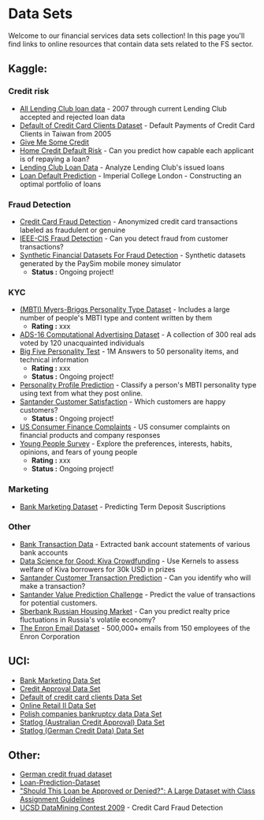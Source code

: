 # Data Sets
Welcome to our financial services data sets collection!
In this page you'll find links to online resources that contain data sets related to the FS sector.
## Kaggle:
### Credit risk
- [All Lending Club loan data](https://www.kaggle.com/wordsforthewise/lending-club) - 2007 through current Lending Club accepted and rejected loan data
- [Default of Credit Card Clients Dataset](https://www.kaggle.com/uciml/default-of-credit-card-clients-dataset) - Default Payments of Credit Card Clients in Taiwan from 2005
- [Give Me Some Credit](https://www.kaggle.com/c/GiveMeSomeCredit/overview)
- [Home Credit Default Risk](https://www.kaggle.com/c/home-credit-default-risk/overview) - Can you predict how capable each applicant is of repaying a loan?
- [Lending Club Loan Data](https://www.kaggle.com/wendykan/lending-club-loan-data) - Analyze Lending Club's issued loans
- [Loan Default Prediction](https://www.kaggle.com/c/loan-default-prediction/data) - Imperial College London - Constructing an optimal portfolio of loans

### Fraud Detection
- [Credit Card Fraud Detection](https://www.kaggle.com/mlg-ulb/creditcardfraud) - Anonymized credit card transactions labeled as fraudulent or genuine
- [IEEE-CIS Fraud Detection](https://www.kaggle.com/c/ieee-fraud-detection/data) - Can you detect fraud from customer transactions?
- [Synthetic Financial Datasets For Fraud Detection](https://www.kaggle.com/ntnu-testimon/paysim1) - Synthetic datasets generated by the PaySim mobile money simulator
  - **Status :** Ongoing project!

### KYC
- [(MBTI) Myers-Briggs Personality Type Dataset](https://www.kaggle.com/datasnaek/mbti-type) - Includes a large number of people's MBTI type and content written by them
  - **Rating :** xxx
- [ADS-16 Computational Advertising Dataset](https://www.kaggle.com/groffo/ads16-dataset) - A collection of 300 real ads voted by 120 unacquainted individuals
- [Big Five Personality Test](https://www.kaggle.com/tunguz/big-five-personality-test) - 1M Answers to 50 personality items, and technical information
  - **Rating :** xxx
  - **Status :** Ongoing project!
- [Personality Profile Prediction](https://www.kaggle.com/c/edsa-mbti/overview) - Classify a person's MBTI personality type using text from what they post online.
- [Santander Customer Satisfaction](https://www.kaggle.com/c/santander-customer-satisfaction) - Which customers are happy customers?
  - **Status :** Ongoing project!
- [US Consumer Finance Complaints](https://www.kaggle.com/cfpb/us-consumer-finance-complaints) - US consumer complaints on financial products and company responses
- [Young People Survey](https://www.kaggle.com/miroslavsabo/young-people-survey) - Explore the preferences, interests, habits, opinions, and fears of young people
  - **Rating :** xxx
  - **Status :** Ongoing project!

### Marketing
- [Bank Marketing Dataset](https://www.kaggle.com/janiobachmann/bank-marketing-dataset) - Predicting Term Deposit Suscriptions

### Other
- [Bank Transaction Data](https://www.kaggle.com/apoorvwatsky/bank-transaction-data) - Extracted bank account statements of various bank accounts
- [Data Science for Good: Kiva Crowdfunding](https://www.kaggle.com/kiva/data-science-for-good-kiva-crowdfunding) - Use Kernels to assess welfare of Kiva borrowers for 30k USD in prizes
- [Santander Customer Transaction Prediction](https://www.kaggle.com/c/santander-customer-transaction-prediction/) - Can you identify who will make a transaction?
- [Santander Value Prediction Challenge](https://www.kaggle.com/c/santander-value-prediction-challenge) - Predict the value of transactions for potential customers.
- [Sberbank Russian Housing Market](https://www.kaggle.com/c/sberbank-russian-housing-market/data) - Can you predict realty price fluctuations in Russia's volatile economy?
- [The Enron Email Dataset](https://www.kaggle.com/wcukierski/enron-email-dataset) - 500,000+ emails from 150 employees of the Enron Corporation

## UCI:
- [Bank Marketing Data Set](https://archive.ics.uci.edu/ml/datasets/Bank+Marketing)
- [Credit Approval Data Set](https://archive.ics.uci.edu/ml/datasets/Credit+Approval)
- [Default of credit card clients Data Set](https://archive.ics.uci.edu/ml/datasets/default+of+credit+card+clients)
- [Online Retail II Data Set](https://archive.ics.uci.edu/ml/datasets/Online+Retail+II)
- [Polish companies bankruptcy data Data Set](https://archive.ics.uci.edu/ml/datasets/Polish+companies+bankruptcy+data)
- [Statlog (Australian Credit Approval) Data Set](https://archive.ics.uci.edu/ml/datasets/Statlog+%28Australian+Credit+Approval%29)
- [Statlog (German Credit Data) Data Set](https://archive.ics.uci.edu/ml/datasets/Statlog+%28German+Credit+Data%29)

## Other:
- [German credit fruad dataset](http://weka.8497.n7.nabble.com/file/n23121/credit_fruad.arff)
- [Loan-Prediction-Dataset](https://github.com/shrikant-temburwar/Loan-Prediction-Dataset)
- ["Should This Loan be Approved or Denied?": A Large Dataset with Class Assignment Guidelines](https://amstat.tandfonline.com/doi/full/10.1080/10691898.2018.1434342)
- [UCSD DataMining Contest 2009](https://www.cs.purdue.edu/commugrate/data/credit_card/) - Credit Card Fraud Detection
